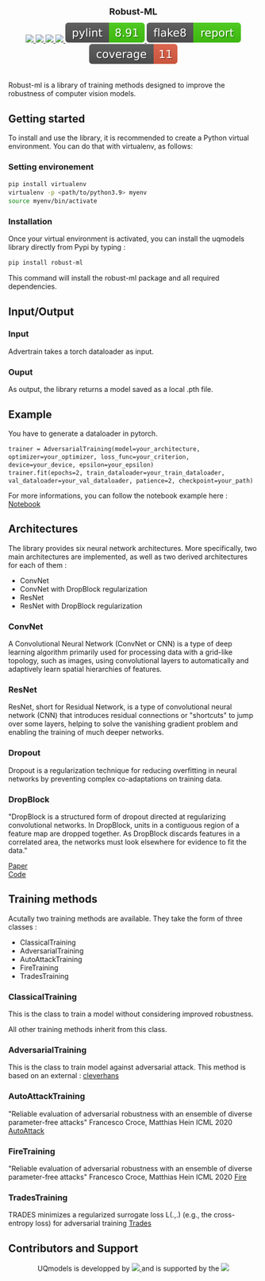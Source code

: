 <div align="center">
    <h1 style="font-size: large; font-weight: bold;">Robust-ML</h1>
</div><div align="center">
    <a href="#">
        <img src="https://img.shields.io/badge/Python-3.8-efefef">
    </a>
	  <a href="#">
        <img src="https://img.shields.io/badge/Python-3.9-efefef">
    </a>
    <a href="#">
        <img src="https://img.shields.io/badge/Python-3.10-efefef">
    </a>
    <a href="#">
        <img src="https://img.shields.io/badge/Licence-Apache%202.0-blue">
    </a>
	<a href="_static/pylint/pylint.txt">
        <img src="_static/pylint/pylint.svg" alt="Pylint Score">
    </a>
    <a href="_static/flake8/index.html">
        <img src="_static/flake8/flake8.svg" alt="Flake8 Report">
    </a>
	<a href="_static/coverage/index.html">
        <img src="_static/coverage/coverage.svg" alt="Coverage report">
    </a>
</div>
<br>

Robust-ml is a library of training methods designed to improve the robustness of computer vision models.

## Getting started

To install and use the library, it is recommended to create a Python virtual environment. You can do that with virtualenv, as follows:

### Setting environement
```bash
pip install virtualenv
virtualenv -p <path/to/python3.9> myenv
source myenv/bin/activate
```
### Installation
Once your virtual environment is activated, you can install the uqmodels library directly from Pypi by typing :

```bash
pip install robust-ml
```

This command will install the robust-ml package and all required dependencies.

## Input/Output

### Input

Advertrain takes a torch dataloader as input.

### Ouput

As output, the library returns a model saved as a local .pth file.

## Example

You have to generate a dataloader in pytorch.

```
trainer = AdversarialTraining(model=your_architecture, optimizer=your_optimizer, loss_func=your_criterion, device=your_device, epsilon=your_epsilon)
trainer.fit(epochs=2, train_dataloader=your_train_dataloader, val_dataloader=your_val_dataloader, patience=2, checkpoint=your_path)
```

For more informations, you can follow the notebook example here :
[Notebook](examples/training.ipynb)

## Architectures

The library provides six neural network architectures. More specifically, two main architectures are implemented, as well as two derived architectures for each of them :

- ConvNet
- ConvNet with DropBlock regularization
- ResNet
- ResNet with DropBlock regularization

### ConvNet

A Convolutional Neural Network (ConvNet or CNN) is a type of deep learning algorithm primarily used for processing data with a grid-like topology, such as images, using convolutional layers to automatically and adaptively learn spatial hierarchies of features.

### ResNet

ResNet, short for Residual Network, is a type of convolutional neural network (CNN) that introduces residual connections or "shortcuts" to jump over some layers, helping to solve the vanishing gradient problem and enabling the training of much deeper networks.

### Dropout

Dropout is a regularization technique for reducing overfitting in neural networks by preventing complex co-adaptations on training data.

### DropBlock

"DropBlock is a structured form of dropout directed at regularizing convolutional networks. In DropBlock, units in a contiguous region of a feature map are dropped together. As DropBlock discards features in a correlated area, the networks must look elsewhere for evidence to fit the data."

[Paper](https://arxiv.org/abs/1810.12890v1) \
[Code](https://github.com/miguelvr/dropblock/blob/7fb8fbfcb197a4bb57dc9193bcd6f375ff683f85/dropblock/dropblock.py#L6)

## Training methods

Acutally two training methods are available. They take the form of three classes :

- ClassicalTraining
- AdversarialTraining
- AutoAttackTraining
- FireTraining
- TradesTraining

### ClassicalTraining

This is the class to train a model without considering improved robustness.

All other training methods inherit from this class.

### AdversarialTraining

This is the class to train model against adversarial attack. This method is based on an external :
[cleverhans](https://github.com/cleverhans-lab/cleverhans)

### AutoAttackTraining

"Reliable evaluation of adversarial robustness with an ensemble of diverse parameter-free attacks"
Francesco Croce, Matthias Hein
ICML 2020
[AutoAttack](https://github.com/fra31/auto-attack)

### FireTraining

"Reliable evaluation of adversarial robustness with an ensemble of diverse parameter-free attacks"
Francesco Croce, Matthias Hein
ICML 2020
[Fire](https://github.com/MarinePICOT/Adversarial-Robustness-via-Fisher-Rao-Regularization/blob/main/src/losses.py)

### TradesTraining

TRADES minimizes a regularized surrogate loss L(.,.) (e.g., the cross-entropy loss) for adversarial training
[Trades](https://github.com/yaodongyu/TRADES)

## Contributors and Support

<p align="center">
  UQmodels is developped by 
  <a href="https://www.irt-systemx.fr/" title="IRT SystemX">
   <img src="https://www.irt-systemx.fr/wp-content/uploads/2013/03/system-x-logo.jpeg"  height="70">
  </a>
  and is supported by the  
  <a href="https://www.confiance.ai/" title="Confiance.ai">
   <img src="https://www.trustworthy-ai-foundation.eu/wp-content/uploads/2025/07/M0302_LOGO-ETAIA_RVB_2000px.png"  height="70">
  </a>
</p>
